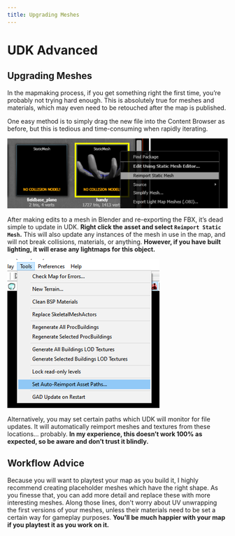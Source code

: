 ```yaml
---
title: Upgrading Meshes
---
```

# UDK Advanced

## Upgrading Meshes

In the mapmaking process, if you get something right the first time, you’re probably not trying hard enough. This is absolutely true for meshes and materials, which may even need to be retouched after the map is published.

One easy method is to simply drag the new file into the Content Browser as before, but this is tedious and time-consuming when rapidly iterating.

![alt text](../../.vuepress/public/images/image35.png "A very 'handy' tool")

After making edits to a mesh in Blender and re-exporting the FBX, it’s dead simple to update in UDK. **Right click the asset and select `Reimport Static Mesh`.** This will also update any instances of the mesh in use in the map, and will not break collisions, materials, or anything. **However, if you have built lighting, it will erase any lightmaps for this object.**

![alt text](../../.vuepress/public/images/image32.png "'Truly Automatic'")

Alternatively, you may set certain paths which UDK will monitor for file updates. It will automatically reimport meshes and textures from these locations… probably. **In my experience, this doesn’t work 100% as expected, so be aware and don’t trust it blindly.**

## Workflow Advice

Because you will want to playtest your map as you build it, I highly recommend creating placeholder meshes which have the right shape. As you finesse that, you can add more detail and replace these with more interesting meshes. Along those lines, don't worry about UV unwrapping the first versions of your meshes, unless their materials need to be set a certain way for gameplay purposes. **You'll be much happier with your map if you playtest it as you work on it.**